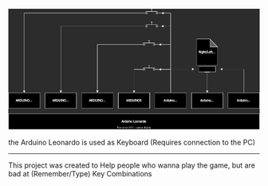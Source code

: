 ![](Wiring.jpg)

the Arduino Leonardo is used as Keyboard (Requires connection to the PC)

---

This project was created to Help people who wanna play the game, but are bad at (Remember/Type) Key Combinations
